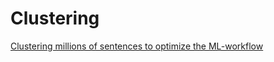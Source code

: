 # Clustering

[Clustering millions of sentences to optimize the ML-workflow](https://medium.com/ntropy-network/clustering-millions-of-sentences-to-optimize-the-ml-workflow-f8d067f74dce)
